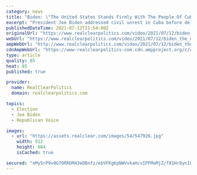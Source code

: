 ```yaml
---
category: news
title: "Biden: \"The United States Stands Firmly With The People Of Cuba\""
excerpt: "President Joe Biden addressed civil unrest in Cuba before delivering remarks on gun crime at a press availability on Monday. \"The United States stands firmly with the people of Cuba as they assert their universal rights,"
publishedDateTime: 2021-07-12T21:54:00Z
originalUrl: "https://www.realclearpolitics.com/video/2021/07/12/biden_the_united_states_stands_firmly_with_the_people_of_cuba.html"
webUrl: "https://www.realclearpolitics.com/video/2021/07/12/biden_the_united_states_stands_firmly_with_the_people_of_cuba.html"
ampWebUrl: "http://www.realclearpolitics.com/video/2021/07/12/biden_the_united_states_stands_firmly_with_the_people_of_cuba.amp.html"
cdnAmpWebUrl: "https://www-realclearpolitics-com.cdn.ampproject.org/c/www.realclearpolitics.com/video/2021/07/12/biden_the_united_states_stands_firmly_with_the_people_of_cuba.amp.html"
type: article
quality: 85
heat: 85
published: true

provider:
  name: RealClearPolitics
  domain: realclearpolitics.com

topics:
  - Election
  - Joe Biden
  - Republican Voice

images:
  - url: "https://assets.realclear.com/images/54/547926.jpg"
    width: 912
    height: 684
    isCached: true

secured: "nMy5rP9v0G7ORRDM43eDBnfz/ebVFKgKpNWVvkaHcvIPFMoMjZ/f81Hr8ynI8qOW2D//26oiq/MVTO6u52dnqyxCCHASdSVLvTHt0dRax8y4RdELoqbotqe6AAG8HXyPPgeSq783Jg/wjKkuc6q0cfBL2wusbC6WsHPytjIceetVp9GfEmWqEUG9ew3/gmLocHNbT/GyzTiqS+gicMnA+snZrSR7MGh87nL0WCElSILc+ldzxPzVkurM0imkdHWgtB3CLnI0AR+E5ii3PFiMu6NxQ68I/R4r0Tfim6AzfI30NIxnVd2anAWs380YG4lyg+8IR92UrpKqETuhfJ+5x8RryCXU7arxo65aA6Uo33E=;fL71wSNUPDQZexOmmepkeA=="
---
```


